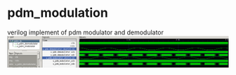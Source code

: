 # pdm_modulation
verilog implement of pdm modulator and demodulator
![format](https://github.com/BHa2R00/pdm_modulation/blob/main/20230811163054_1546x223_scrot.png)
